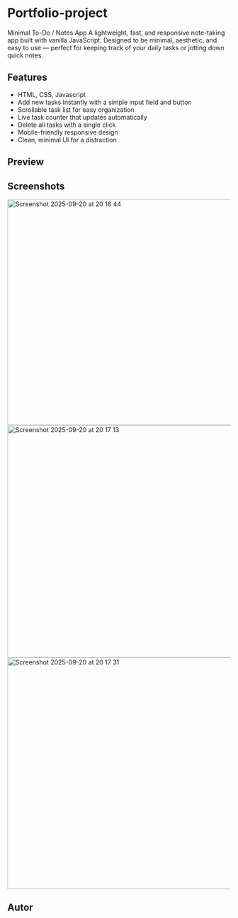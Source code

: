 # Portfolio-project 
Minimal To-Do / Notes App
A lightweight, fast, and responsive note-taking app built with vanilla JavaScript.
Designed to be minimal, aesthetic, and easy to use — perfect for keeping track of your daily tasks or jotting down quick notes.

## Features
- HTML, CSS, Javascript
- Add new tasks instantly with a simple input field and button
- Scrollable task list for easy organization
- Live task counter that updates automatically
- Delete all tasks with a single click
- Mobile-friendly responsive design
- Clean, minimal UI for a distraction

## Preview


## Screenshots
<img width="881" height="510" alt="Screenshot 2025-09-20 at 20 16 44" src="https://github.com/user-attachments/assets/6787360b-760c-4e9e-9953-cec6d0fdbcaf" />
<img width="891" height="525" alt="Screenshot 2025-09-20 at 20 17 13" src="https://github.com/user-attachments/assets/a0fc4a3c-35f7-4956-8ffe-c3dd54db2565" />
<img width="888" height="523" alt="Screenshot 2025-09-20 at 20 17 31" src="https://github.com/user-attachments/assets/673ee61e-4f1e-4022-9f90-6dc0a11500d8" />

## Autor
